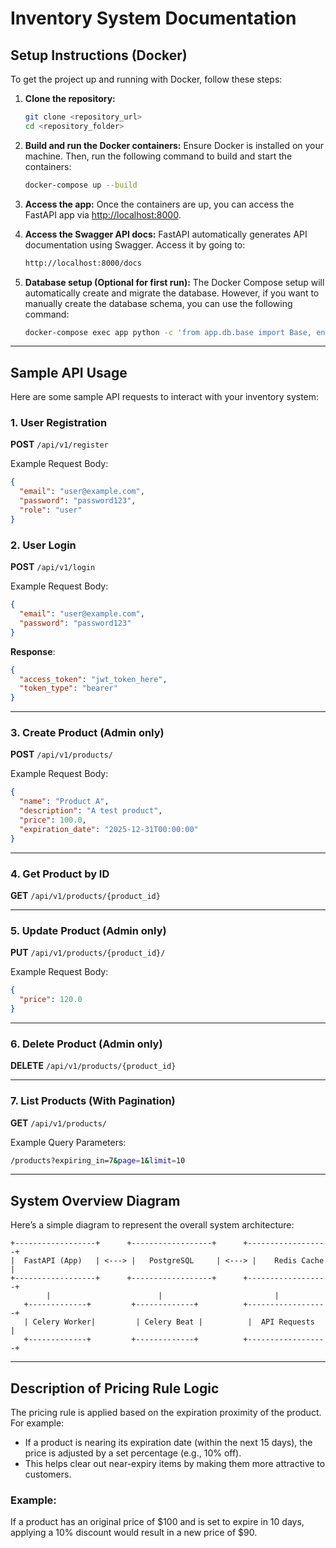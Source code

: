 # Inventory System Documentation

## Setup Instructions (Docker)

To get the project up and running with Docker, follow these steps:

1. **Clone the repository:**

   ```bash
   git clone <repository_url>
   cd <repository_folder>
   ```

2. **Build and run the Docker containers:**
   Ensure Docker is installed on your machine. Then, run the following command to build and start the containers:

   ```bash
   docker-compose up --build
   ```

3. **Access the app:**
   Once the containers are up, you can access the FastAPI app via [http://localhost:8000](http://localhost:8000).

4. **Access the Swagger API docs:**
   FastAPI automatically generates API documentation using Swagger. Access it by going to:

   ```bash
   http://localhost:8000/docs
   ```

5. **Database setup (Optional for first run):**
   The Docker Compose setup will automatically create and migrate the database. However, if you want to manually create the database schema, you can use the following command:
   ```bash
   docker-compose exec app python -c 'from app.db.base import Base, engine; Base.metadata.create_all(bind=engine)'
   ```

---

## Sample API Usage

Here are some sample API requests to interact with your inventory system:

### 1. **User Registration**

**POST** `/api/v1/register`

Example Request Body:

```json
{
  "email": "user@example.com",
  "password": "password123",
  "role": "user"
}
```

### 2. **User Login**

**POST** `/api/v1/login`

Example Request Body:

```json
{
  "email": "user@example.com",
  "password": "password123"
}
```

**Response**:

```json
{
  "access_token": "jwt_token_here",
  "token_type": "bearer"
}
```

---

### 3. **Create Product (Admin only)**

**POST** `/api/v1/products/`

Example Request Body:

```json
{
  "name": "Product A",
  "description": "A test product",
  "price": 100.0,
  "expiration_date": "2025-12-31T00:00:00"
}
```

---

### 4. **Get Product by ID**

**GET** `/api/v1/products/{product_id}`

---

### 5. **Update Product (Admin only)**

**PUT** `/api/v1/products/{product_id}/`

Example Request Body:

```json
{
  "price": 120.0
}
```

---

### 6. **Delete Product (Admin only)**

**DELETE** `/api/v1/products/{product_id}`

---

### 7. **List Products (With Pagination)**

**GET** `/api/v1/products/`

Example Query Parameters:

```bash
/products?expiring_in=7&page=1&limit=10
```

---

## System Overview Diagram

Here’s a simple diagram to represent the overall system architecture:

```
+------------------+      +------------------+      +------------------+
|  FastAPI (App)   | <---> |   PostgreSQL     | <---> |    Redis Cache   |
+------------------+      +------------------+      +------------------+
        |                        |                         |
   +-------------+         +-------------+          +------------------+
   | Celery Worker|         | Celery Beat |          |  API Requests   |
   +-------------+         +-------------+          +------------------+
```

---

## Description of Pricing Rule Logic

The pricing rule is applied based on the expiration proximity of the product. For example:

- If a product is nearing its expiration date (within the next 15 days), the price is adjusted by a set percentage (e.g., 10% off).
- This helps clear out near-expiry items by making them more attractive to customers.

### Example:

If a product has an original price of $100 and is set to expire in 10 days, applying a 10% discount would result in a new price of $90.
